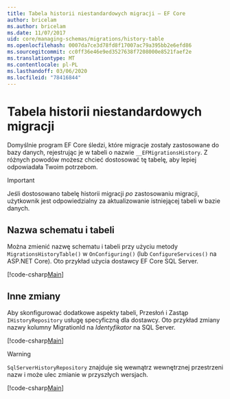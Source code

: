 ```yaml
---
title: Tabela historii niestandardowych migracji — EF Core
author: bricelam
ms.author: bricelam
ms.date: 11/07/2017
uid: core/managing-schemas/migrations/history-table
ms.openlocfilehash: 0007da7ce3d78fd8f17007ac79a395bb2e6efd86
ms.sourcegitcommit: cc0ff36e46e9ed3527638f7208000e8521faef2e
ms.translationtype: MT
ms.contentlocale: pl-PL
ms.lasthandoff: 03/06/2020
ms.locfileid: "78416844"
---
```

# <a name="custom-migrations-history-table"></a>Tabela historii niestandardowych migracji

Domyślnie program EF Core śledzi, które migracje zostały zastosowane do bazy danych, rejestrując je w tabeli o nazwie `__EFMigrationsHistory`. Z różnych powodów możesz chcieć dostosować tę tabelę, aby lepiej odpowiadała Twoim potrzebom.

> [!IMPORTANT]
> Jeśli dostosowano tabelę historii migracji *po* zastosowaniu migracji, użytkownik jest odpowiedzialny za aktualizowanie istniejącej tabeli w bazie danych.

## <a name="schema-and-table-name"></a>Nazwa schematu i tabeli

Można zmienić nazwę schematu i tabeli przy użyciu metody `MigrationsHistoryTable()` w `OnConfiguring()` (lub `ConfigureServices()` na ASP.NET Core). Oto przykład użycia dostawcy EF Core SQL Server.

[!code-csharp[Main](../../../../samples/core/Schemas/Migrations/MigrationTableNameContext.cs#TableNameContext)]

## <a name="other-changes"></a>Inne zmiany

Aby skonfigurować dodatkowe aspekty tabeli, Przesłoń i Zastąp `IHistoryRepository` usługę specyficzną dla dostawcy. Oto przykład zmiany nazwy kolumny MigrationId na *Identyfikator* na SQL Server.

[!code-csharp[Main](../../../../samples/core/Schemas/Migrations/MyHistoryRepository.cs#HistoryRepositoryContext)]

> [!WARNING]
> `SqlServerHistoryRepository` znajduje się wewnątrz wewnętrznej przestrzeni nazw i może ulec zmianie w przyszłych wersjach.

[!code-csharp[Main](../../../../samples/core/Schemas/Migrations/MyHistoryRepository.cs#HistoryRepository)]
